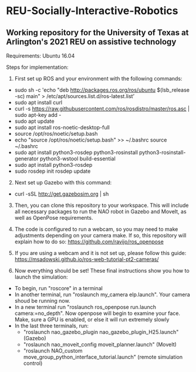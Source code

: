 # REU-Socially-Interactive-Robotics
## Working repository for the University of Texas at Arlington's 2021 REU on assistive technology

Requirements:
Ubuntu 16.04

Steps for implementation:

1. First set up ROS and your environment with the following commands:
- sudo sh -c 'echo "deb http://packages.ros.org/ros/ubuntu $(lsb_release -sc) main" > /etc/apt/sources.list.d/ros-latest.list’
- sudo apt install curl
- curl -s https://raw.githubusercontent.com/ros/rosdistro/master/ros.asc | sudo apt-key add -
- sudo apt update
- sudo apt install ros-noetic-desktop-full
- source /opt/ros/noetic/setup.bash
- echo "source /opt/ros/noetic/setup.bash" >> ~/.bashrc​
source ~/.bashrc
- ​sudo apt install python3-rosdep python3-rosinstall python3-rosinstall-generator python3-wstool build-essential​
- sudo apt install python3-rosdep
- sudo rosdep init​
rosdep update

2. Next set up Gazebo with this command:
- curl -sSL http://get.gazebosim.org | sh

3. Then, you can clone this repository to your workspace. This will include all necessary packages to run the NAO robot in Gazebo and MoveIt, as well as OpenPose requirements.

4. The code is configured to run a webcam, so you may need to make adjustments depending on your camera make. If so, this repository will explain how to do so:
https://github.com/ravijo/ros_openpose

5. If you are using a webcam and it is not set up, please follow this guide:
https://msadowski.github.io/ros-web-tutorial-pt2-cameras/

6. Now everything should be set! These final instructions show you how to launch the simulation:
- To begin, run "roscore" in a terminal
- In another terminal, run "roslaunch my_camera elp.launch". Your camera shoud be running now.
- In a new terminal run "roslaunch ros_openpose run.launch camera:=no_depth". Now openpose will begin to examine your face. Make, sure a GPU is enabled, or else it will run extremely slowly
- In the last three terminals, run:
  - "roslaunch nao_gazebo_plugin nao_gazebo_plugin_H25.launch" (Gazebo)
  - "roslaunch nao_moveit_config moveit_planner.launch" (MoveIt)
  - "roslaunch NAO_custom move_group_python_interface_tutorial.launch" (remote simulation control)

